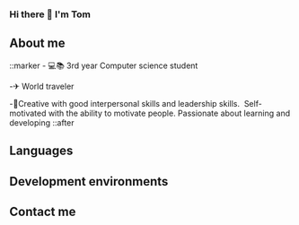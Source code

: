 ### Hi there 👋 I'm Tom

<h2>About me</h2>
::marker
- 💻📚 3rd year Computer science student


-✈ World traveler

-🦾Creative with good interpersonal skills and leadership skills.  Self-motivated with the ability to motivate people. Passionate about learning and developing
::after
<h2>Languages</h2>



<h2>Development environments</h2>



<h2>Contact me</h2>
<i class="fa fa-linkedin-square" style="font-size:36px" url:("https://www.linkedin.com/in/tom-ben-hamo-2b62b1168/")></i>



